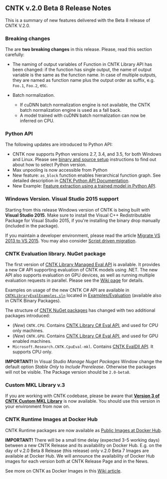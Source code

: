 ## CNTK v.2.0 Beta 8 Release Notes

This is a summary of new features delivered with the Beta 8 release of CNTK V.2.0.

### Breaking changes

The are **two breaking changes** in this release. Please, read this section carefully:

* The naming of output variables of Function in CNTK Library API has been changed: if the function has single output, the name of output variable is the same as the function name. In case of multiple outputs, they are named as function name plus the output order as suffix, e.g.  `Foo.1`, `Foo.2`, etc. 

* Batch normalization.
  * If cuDNN batch normalization engine is not available, the CNTK batch normalization engine is used as a fall back.
  * A model trained with cuDNN batch normalization can now be inferred on CPU.

### Python API

The following updates are introduced to Python API:

* CNTK now supports Python versions 2.7, 3.4, and 3.5, for both Windows and Linux. Please see [binary and source setup](./Setup-CNTK-on-your-machine.md) instructions to find out about how to select Python version.
* Max unpooling is now accessible from Python
* New feature: ```as_block``` function enables hierarchical function graph. See detailed description in [CNTK Python API Documentation](https://www.cntk.ai/pythondocs/cntk.ops.html?highlight=as_block#cntk.ops.as_block).
* New Example: [Feature extraction using a trained model in Python API](https://github.com/Microsoft/CNTK/tree/v2.0.beta8.0/Examples/Image/FeatureExtraction).

### Windows Version. Visual Studio 2015 support

Starting from this release Windows version of CNTK is being built with **Visual Studio 2015**. Make sure to install the Visual C++ Redistributable Package for Visual Studio 2015, if you're installing the binary drop manually (included in the package).

If you maintain a developer environment, please read the article [Migrate VS 2013 to VS 2015](./Setup-Migrate-VS13-to-VS15). You may also consider [Script driven migration](./Setup-CNTK-with-script-on-Windows).

### CNTK Evaluation library. NuGet package

The first version of [CNTK Library Managed Eval API](https://github.com/Microsoft/CNTK/wiki//CNTK-Library-Evaluation-on-Windows#using-the-cntk-library-managed-api) is available. It provides a new C# API supporting evaluation of CNTK models using .NET. The new API also supports evaluation on GPU devices, as well as running multiple evaluation requests in parallel. Please see the [Wiki page](./CNTK-Library-Evaluation-on-Windows) for details. 

Examples on usage of the new CNTK C# API are available in [`CNTKLibraryEvalExamples.sln`](https://github.com/Microsoft/CNTK/blob/v2.0.beta8.0/Examples/Evaluation/CNTKLibraryEvalExamples.sln) located in [Examples/Evaluation](https://github.com/Microsoft/CNTK/tree/v2.0.beta8.0/Examples/Evaluation) (available also in CNTK Binary Packages). 

The structure of [CNTK NuGet packages](./NuGet-Package) has changed with two additional packages introduced: 
* (*New*) `CNTK.CPU`. Contains [CNTK Library C# Eval API](https://github.com/microsoft/cntk/wiki/CNTK-Library-Evaluation-on-Windows#using-the-cntk-library-managed-api), and used for CPU only machines.
* (*New*) `CNTK.GPU`. Contains [CNTK Library C# Eval API](https://github.com/microsoft/cntk/wiki/CNTK-Library-Evaluation-on-Windows#using-the-cntk-library-managed-api), and used for GPU enabled machines.
* `Microsoft.Research.CNTK.CpuEval-mkl`. Contains [CNTK EvalDll API](https://github.com/microsoft/cntk/wiki/EvalDll-Evaluation-Overview). It supports CPU only.  

**IMPORTANT!** In Visual Studio *Manage Nuget Packages* Window change the default option *Stable Only* to *Include Prerelease*. Otherwise the packages will not be visible. The Package version should be ```2.0-beta8```.

### Custom MKL Library v.3

If you are working with CNTK codebase, please be aware that [**Version 3 of CNTK Custom MKL Library**](https://cntk.ai/mkl/) is now available. You should use this version in your environment from now on.

### CNTK Runtime Images at Docker Hub

CNTK Runtime packages are now available as [Public Images at Docker Hub](https://hub.docker.com/r/microsoft/cntk/).

**IMPORTANT!** There will be a small time delay (expected 3-5 working days) between a new CNTK Release and its availability on Docker Hub. E.g. on the day of v.2.0 Beta 8 Release (this release) only v.2.0 Beta 7 Images are available at Docker Hub. We will announce the availability of Docker Hub images for each version both at CNTK Release Page and in the News.

See more on CNTK as Docker Images in this [Wiki article](./CNTK-Docker-Containers).
